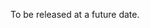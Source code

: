 <section data-section="design-guidelines">

  <div>
    <p>To be released at a future date.</p>
  </div>
</section>